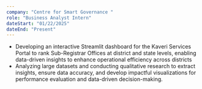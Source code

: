 ```yaml
---
company: "Centre for Smart Governance "
role: "Business Analyst Intern"
dateStart: "01/22/2025"
dateEnd: "Present"
---
```


- Developing an interactive Streamlit dashboard for the Kaveri Services Portal to rank Sub-Registrar Offices at district and state levels, enabling data-driven insights to enhance operational efficiency across districts
- Analyzing  large datasets and conducting qualitative research to extract insights, ensure data accuracy, and develop impactful visualizations for performance evaluation and data-driven decision-making.
